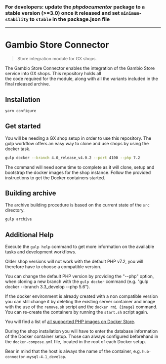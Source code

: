 ### **For developers: update the *phpdocumentor* package to a stable version (>=3.0) once it released and set `minimum-stability` to `stable` in the package.json file** ###
---

# Gambio Store Connector
> Store integration module for GX shops. 

The Gambio Store Connector enables the integration of the Gambio Store service into GX shops. This repository holds all  
the code required for the module, along with all the variants included in the final released archive. 

## Installation

```sh
yarn configure 
```

## Get started

You will be needing a GX shop setup in order to use this repository. The gulp workflow offers an easy way to clone and 
use shops by using the docker task. 

```sh
gulp docker --branch 4.0_release_v4.0.2 --port 4100 --php 7.2
```

The command will need some time to complete as it will clone, setup and bootstrap the docker images for the shop 
instance. Follow the provided instructions to get the Docker containers started.

## Building archive

The archive building procedure is based on the current state of the `src` directory.

```sh
gulp archive
```

## Additional Help 

Execute the `gulp help` command to get more information on the available tasks and development workflows.

Older shop versions will not work with the default PHP v7.2, you will therefore have to choose a compatible version.

You can change the default PHP version by providing the "--php" option, when cloning a new branch with the `gulp docker`
command (e.g. "gulp docker --branch 3.3_develop --php 5.6"). 

If the docker environment is already created with a non compatible version you can still change it by deleting the 
existing server container and image with the use of the `remove.sh` script and the 
`docker rmi {image}` command. You can re-create the containers by running the `start.sh` script again. 

You will find a list of [all supported PHP images on Docker Store](https://hub.docker.com/_/php).

During the shop installation you will have to enter the database information of the Docker container setup. Those can 
always configured beforehand in the `docker-compose.yml` file, located in the root of each Docker setup. 

Bear in mind that the host is always the name of the container, e.g. `hub-connector-mysql-4.1_develop`. 
  
